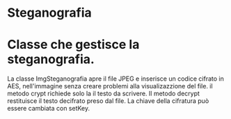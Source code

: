 # Steganografia
# Classe che gestisce la steganografia.
La classe ImgSteganografia apre il file JPEG e inserisce un codice cifrato in AES,
nell'immagine senza creare problemi alla visualizazzione del file.
il metodo crypt richiede solo la il testo da scrivere.
Il metodo decrypt restituisce il testo decifrato preso dal file.
La chiave della cifratura può essere cambiata con setKey.
